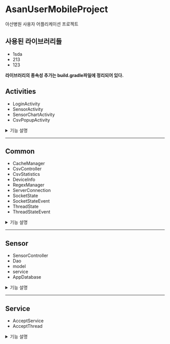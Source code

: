 # AsanUserMobileProject
아산병원 사용자 어플리케이션 프로젝트

## 사용된 라이브러리들
- 1sda
- 213
- 123

**라이브러리의 종속성 추가는 build.gradle파일에 정리되어 있다.**

## Activities

- LoginActivity
- SensorActivity
- SensorChartActivity
- CsvPopupActivity

<details>
  <summary>기능 설명</summary>
  
  ## LoginActivity
  
  로그인 액티비티, 사용자의 아이디를 입력받아 서버에 로그인 요청을 보낸다.
  응답이 성공적일시 유저 정보를 저장하고 SensorActivty로 이동한다.
  한번 로그인 시 cache를 통해 바로 서버에 로그인 요청하여 로그인 과정을 넘어간다.

  ## SensorActivity

  주요 기능이 이루어지는 메인 액티비티이다. 워치와 소켓 연결을 하고, 워치와의 통신 및 서버에 데이터 전송하는
  백그라운드 서비스를 실행시킨다.

  **주요기능**
  - Start버튼 : 페어링된 워치와 블루투스 소켓 연결을 한다.
  - Stop버튼 : 소켓 연결을 끊고 서비스를 종료한다.
  - Chart버튼 : 사용자의 센서 정보를 출력하는 SensorChartActivity로 이동한다.
 
  ## SensorChartActivity

  사용자의 센서 정보를 출력하는 액티비티이다. 10초마다 차트를 갱신하며, 과거 10분동안의 데이터를 1분간격으로
  요약하여 보여준다. MPChart라이브러리를 사용하였다.

  ## CsvPopupActivity

  csv파일이 내부 저장소에 저장되는지 확인하기 위한 액티비티로, 테스트용 액티비티이다.

  </details>
  
---

## Common
- CacheManager
- CsvController
- CsvStatistics
- DeviceInfo
- RegexManager
- ServerConnection
- SocketState
- SocketStateEvent
- ThreadState
- ThreadStateEvent

<details>
  <summary>기능 설명</summary>
  
  ## CacheManager
  캐시 파일을 저장하고 로드하는 클래스이다. 현재는 로그인기능에만 사용중이다.

  ## CsvController
  CSV 관련 처리 객체, 싱글톤 구조로 구현되어있다.
  
  **주요 기능**
  - getExternalPath : 파일이 저장된 저장소 경로 반환 (대부분의 파일이 이 경로를 통해 저장된다.)
  - fileExist : 파일이 존재하는지 확인하는 함수
  - getExistFileName : 센서명을 통해 존재하는 파일을 가져온다. (파일명에 존재하는 unixtime을 알 수 없기때문에 사용한다.)
  - csvFirst : 센서파일이 존재하지 않을때 사용한다. 센서파일 초기 설정 및 저장기능
  - csvSave : 센서파일이 존재하는 경우 사용한다. 이어쓰기 기능
  - getFile : 파일 읽어오기
  - moveFile : 파일 경로 변경기능. 서버에 센서파일 전송 후에 전송된 파일 목록으로 이동시키기 위해 사용한다.

  ## CsvStatistics
  저장된 Csv파일을 요약하는 클래스이다. 현재는 사용하지 않는다.

  ## DeviceInfo
  디바이스 정보를 저장하는 싱글톤 클래스이다. 디바이스 ID, 유저 ID, 배터리 잔량을 저장한다.

  ## RegexManager
  정규표현식 클래스이다. 워치의 센서 정보를 읽는데 사용한다.

  ## ServerConnection
  서버와의 통신을 담당하는 싱글톤 클래스이다.

  **주요기능**
  - Login : 서버에 로그인 요청을 보내고, 성공시 sensorActivity로 이동시킨다.
  - postFile : 서버에 csv파일을 전송한다.
 
  ## SoecketState & socketStateEvent 
  블루투스 상태 확인하는 클래스

  ## ThreadState & ThreadStateEvent
  스레드 상태 확인하는 클래스

</details>

---
## Sensor
- SensorController
- Dao
- model
- service
- AppDatabase

<details>
  <summary>기능 설명</summary>
  
  Controller <-> Service <-> Dao <-> RoomDB의 구조를 띄고 있다.

  ## SensorController
  입력 받은 센서를 핸들링하며 핸들링한 데이터를 서비스레이어로 전달하거나<br>
  서비스로부터 받은 데이터를 애플리케이션 레이어로 전달하는 클래스
  
  ## Dao
  RoomDB쿼리를 담당하는 클래스

  ## service
  입력 받은 센서를 저장하기 위해 사용하는 클래스
  여기서 알맞은 동작을 입력받아 DAO를 호출해 데이터를 관리한다
  ##

</details>

---
## Service
- AcceptService
- AcceptThread

<details>
  <summary>기능 설명</summary>

  ## AcceptService
  서버와 블루투스 연결 여부 확인 및 연결을 담당하고, 워치를 통해 수집된 데이터를 csv파일로 저장하하며, 서버에 주기적으로 csv파일을 전송하는 포그라운드 서비스이다.

  **주요 기능 요약**
  - onStartCommand : 포그라운드 시작을 위해 서비스 실행 알림을 띄운다. 블루투스 소켓을 연결하고, 서버 파일 전송 타이머를 실행시킨다.
  - csvWrite : csv를 작성 하는 메소드이다. 타이머를 통해 서비스가 살아있는동안 주기적으로 실행되며 일정 횟수마다(6번) sendCSV메소드를 실행하여 서버에 파일을 전송한다.
  - sendCSV : CSV파일을 서버로 전송하는 메소드이다. 전송할 파일을 전송된 파일 목록으로 이동시키고, 서버에 POST방식으로 전송한다.

  ## AcceptThread
  서비스에서 워치와의 블루투스 소켓 연결을 담당하는 스레드 클래스이다.
  연결된 소켓을 통해 워치로부터 센서 데이터를 받아오며, 해석하여 RoomDB에 저장한다.
  
  
</details>
